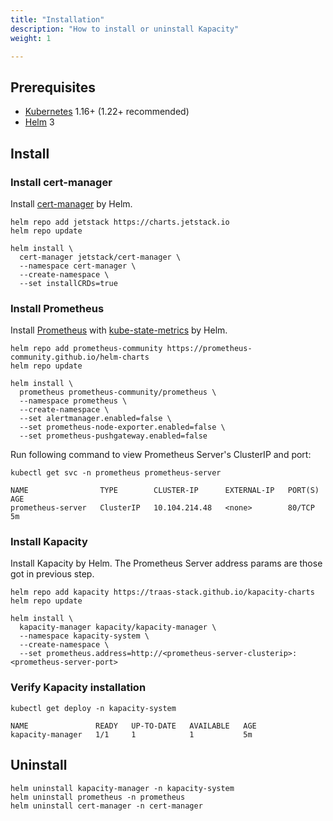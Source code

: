 ```yaml
---
title: "Installation"
description: "How to install or uninstall Kapacity"
weight: 1

---
```


## Prerequisites

- [Kubernetes](https://kubernetes.io/) 1.16+ (1.22+ recommended)
- [Helm](https://helm.sh/) 3

## Install

### Install cert-manager

Install [cert-manager](https://cert-manager.io/) by Helm.

```shell
helm repo add jetstack https://charts.jetstack.io
helm repo update

helm install \
  cert-manager jetstack/cert-manager \
  --namespace cert-manager \
  --create-namespace \
  --set installCRDs=true
```

### Install Prometheus

Install [Prometheus](https://prometheus.io/) with [kube-state-metrics](https://github.com/kubernetes/kube-state-metrics) by Helm.

```shell
helm repo add prometheus-community https://prometheus-community.github.io/helm-charts
helm repo update

helm install \
  prometheus prometheus-community/prometheus \
  --namespace prometheus \
  --create-namespace \
  --set alertmanager.enabled=false \
  --set prometheus-node-exporter.enabled=false \
  --set prometheus-pushgateway.enabled=false
```

Run following command to view Prometheus Server's ClusterIP and port:

```shell
kubectl get svc -n prometheus prometheus-server
```

```
NAME                TYPE        CLUSTER-IP      EXTERNAL-IP   PORT(S)   AGE
prometheus-server   ClusterIP   10.104.214.48   <none>        80/TCP    5m
```

### Install Kapacity

Install Kapacity by Helm. The Prometheus Server address params are those got in previous step.

```shell
helm repo add kapacity https://traas-stack.github.io/kapacity-charts
helm repo update

helm install \
  kapacity-manager kapacity/kapacity-manager \
  --namespace kapacity-system \
  --create-namespace \
  --set prometheus.address=http://<prometheus-server-clusterip>:<prometheus-server-port> 
```

### Verify Kapacity installation

```shell
kubectl get deploy -n kapacity-system
```

```
NAME               READY   UP-TO-DATE   AVAILABLE   AGE
kapacity-manager   1/1     1            1           5m
```

## Uninstall

```shell
helm uninstall kapacity-manager -n kapacity-system
helm uninstall prometheus -n prometheus
helm uninstall cert-manager -n cert-manager
```
